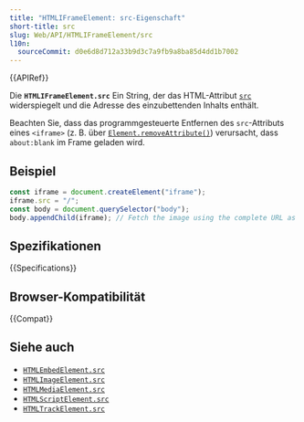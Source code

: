 ```yaml
---
title: "HTMLIFrameElement: src-Eigenschaft"
short-title: src
slug: Web/API/HTMLIFrameElement/src
l10n:
  sourceCommit: d0e6d8d712a33b9d3c7a9fb9a8ba85d4dd1b7002
---
```


{{APIRef}}

Die **`HTMLIFrameElement.src`**
Ein String, der das HTML-Attribut [`src`](/de/docs/Web/HTML/Element/iframe#src) widerspiegelt und die Adresse des einzubettenden Inhalts enthält.

Beachten Sie, dass das programmgesteuerte Entfernen des `src`-Attributs eines `<iframe>` (z. B. über [`Element.removeAttribute()`](/de/docs/Web/API/Element/removeAttribute)) verursacht, dass `about:blank` im Frame geladen wird.

## Beispiel

```js
const iframe = document.createElement("iframe");
iframe.src = "/";
const body = document.querySelector("body");
body.appendChild(iframe); // Fetch the image using the complete URL as the referrer
```

## Spezifikationen

{{Specifications}}

## Browser-Kompatibilität

{{Compat}}

## Siehe auch

- [`HTMLEmbedElement.src`](/de/docs/Web/API/HTMLEmbedElement/src)
- [`HTMLImageElement.src`](/de/docs/Web/API/HTMLImageElement/src)
- [`HTMLMediaElement.src`](/de/docs/Web/API/HTMLMediaElement/src)
- [`HTMLScriptElement.src`](/de/docs/Web/API/HTMLScriptElement/src)
- [`HTMLTrackElement.src`](/de/docs/Web/API/HTMLTrackElement/src)
